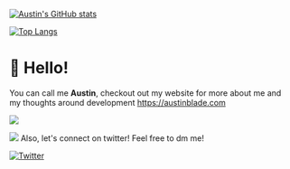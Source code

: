 [![Austin's GitHub stats](https://github-readme-stats.vercel.app/api?username=THATBLADEBOY&show_icons=true&theme=react&count_private=true&hide=contribs&bg_color=222222)](https://github.com/THATBLADEBOY)

[![Top Langs](https://github-readme-stats.vercel.app/api/top-langs/?username=THATBLADEBOY&layout=compact&theme=react&hide=php&bg_color=222222)](https://github.com/THATBLADEBOY)

# 👋 Hello!

You can call me **Austin**, checkout out my website for more about me and my thoughts around development https://austinblade.com

![](https://komarev.com/ghpvc/?username=THATBLADEBOY&color=gray)

![](https://hit.yhype.me/github/profile?user_id=38840331)
Also, let's connect on twitter! Feel free to dm me!

[![Twitter](https://img.shields.io/twitter/url/https/twitter.com/_austinblade.svg?style=social&label=Follow%20%40_austinblade)](https://twitter.com/_austinblade)
